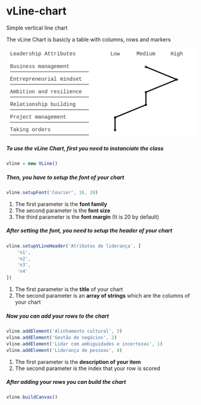 # vLine-chart
Simple vertical line chart

The vLine Chart is basicly a table with columns, rows and markers

![Preview](preview.png)

##### To use the vLine Chart, first you need to instanciate the class
```javascript
vline = new VLine()
```

##### Then, you have to setup the font of your chart
```javascript
vline.setupFont('Courier', 16, 20)
```

1. The first parameter is the <b>font family</b>
2. The second parameter is the <b>font size</b>
3. The third parameter is the <b>font margin</b> (It is 20 by default)

##### After setting the font, you need to setup the header of your chart
```javascript
vline.setupVLineHeader('Atributos de liderança', [
    'n1',
    'n2',
    'n3',
    'n4'
])
 ```
 
1. The first parameter is the <b>title</b> of your chart
2. The second parameter is an <b>array of strings</b> which are the columns of your chart
 
##### Now you can add your rows to the chart
```javascript
vline.addElement('Alinhamento cultural', 3)
vline.addElement('Gestão de negócios', 2)
vline.addElement('Lidar com ambiguidades e incertezas', 1)
vline.addElement('Liderança de pessoas', 4)
```

1. The first parameter is the <b>description of your item</b>
2. The second parameter is the index that your row is scored</b>

##### After adding your rows you can build the chart
```javascript
vline.buildCanvas()
```

